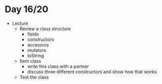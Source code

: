 # Day 16/20

+ Lecture
  - Review a class structure
    - fields
    - constructors
    - accessors
    - mutators
    - toString
  - Item class
    - write this class with a partner
    - discuss three different constructors and show how that works
  - Test the class
